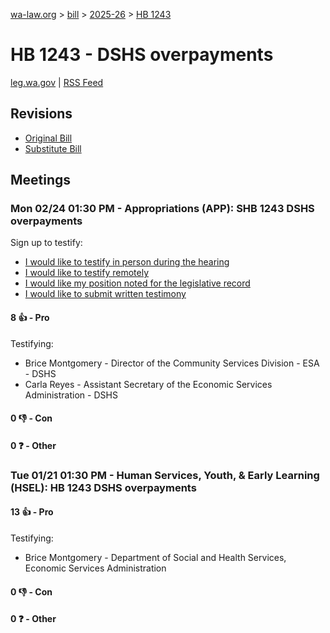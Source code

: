 [wa-law.org](/) > [bill](/bill/) > [2025-26](/bill/2025-26/) > [HB 1243](/bill/2025-26/hb/1243/)

# HB 1243 - DSHS overpayments
[leg.wa.gov](https://app.leg.wa.gov/billsummary?BillNumber=1243&Year=2025&Initiative=false) | [RSS Feed](./rss.xml)

## Revisions
* [Original Bill](1/)
* [Substitute Bill](S/)

## Meetings
### Mon 02/24 01:30 PM - Appropriations (APP): SHB 1243 DSHS overpayments
Sign up to testify:
* [I would like to testify in person during the hearing](https://app.leg.wa.gov/csi/Testifier/Add?chamber=House&mId=32906&aId=164844&caId=26123&tId=1)
* [I would like to testify remotely](https://app.leg.wa.gov/csi/Testifier/Add?chamber=House&mId=32906&aId=164844&caId=26123&tId=2)
* [I would like my position noted for the legislative record](https://app.leg.wa.gov/csi/Testifier/Add?chamber=House&mId=32906&aId=164844&caId=26123&tId=3)
* [I would like to submit written testimony](https://app.leg.wa.gov/csi/Testifier/Add?chamber=House&mId=32906&aId=164844&caId=26123&tId=4)

#### 8 👍 - Pro
Testifying:
* Brice Montgomery - Director of the Community Services Division - ESA - DSHS
* Carla Reyes - Assistant Secretary of the Economic Services Administration - DSHS

#### 0 👎 - Con

#### 0 ❓ - Other

### Tue 01/21 01:30 PM - Human Services, Youth, & Early Learning (HSEL): HB 1243 DSHS overpayments
#### 13 👍 - Pro
Testifying:
* Brice Montgomery - Department of Social and Health Services, Economic Services Administration

#### 0 👎 - Con

#### 0 ❓ - Other
